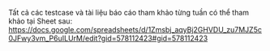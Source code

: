 Tất cả các testcase và tài liệu báo cáo tham khảo từng tuần có thể tham khảo tại Sheet sau:
https://docs.google.com/spreadsheets/d/1Zmsbj_aqyBj2GHVDU_zu7MJZ5c0JFwy3vm_P6uILUrM/edit?gid=578112423#gid=578112423
